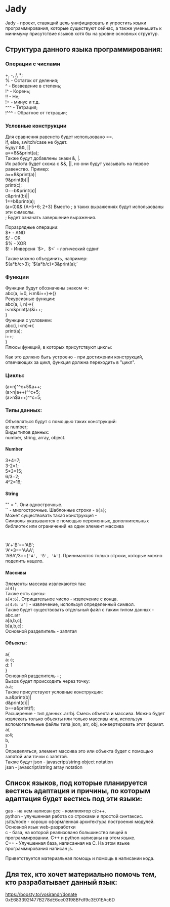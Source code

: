 # Jady
Jady - проект, ставящий цель унифицировать и упростить языки программирования, которые существуют сейчас, а также уменьшить к минимуму присутствие языков хотя бы на уровне основных структур.  

## Структура данного языка программирования:
### Операции с числами
+, -, /, *;  
% - Остаток от деления;  
^ - Возведение в степень;  
!^ - Корень;  
!! - Не;  
!+ - минус и т.д.  
^^^ - Тетрация;  
!^^^ - Обратное от тетрации;  
### Условные конструкции
Для сравнения равенств будет использовано ==.  
if, else, switch/case не будет.  
Будут &&, ||  
a==8&&print(a);  
Также будут добавлены знаки &, |.  
Их работа будет схожа с &&, ||, но они будут указывать на первое равенство. Пример:  
a==8&print(a)|  
    9&print(b)||  
print(c);  
0==b&print(a)|  
  c&print(b)||  
1==b&print(a);  
(a>0)&&
{A+5+6;
2+3}
Вместо ; в таких выражениях будут использованы эти символы.  
; Будет означать завершение выражения.  

Поразрядные операции:  
$* - AND  
$/ - OR  
$% - XOR  
$! - Инверсия  
`$>`, `$<` - логический сдвиг  

Также можно объединить, например:  
${a*b/c>3};  
`${a*b/c}>3&print(a);`  

### Функции  
Функции будут обозначены знаком =>:  
abc(a, i=0, i<m&i++)=>{}  
Рекурсивные функции:  
abc(a, i, n)=>{  
i<m&print(a)&i++;  
}  
Функции с условием:  
abc(i, i<m)=>{  
print(a);  
i++;  
}  
Плюсы функций, в которых присутствуют циклы:

Как это должно быть устроено - при достижении конструкций, отвечающих за цикл, функция должна переходить в "цикл".
### Циклы:
(a>n)^^c+5&a++;  
(a>n|a++)^^c+5;  
(a>n$a++)^^c+5;  
### Типы данных:
Объявляться будут с помощью таких конструкций:  
a: number;  
Виды типов данных:  
number, string, array, object.  
#### Number
3+4=7;  
3-2=1;  
5*3=15;  
6/3=2;  
4^2=16;  
#### String
"" = ''. Они однострочные.  
`` - многострочные. Шаблонные строки -  `${a}`;  
Может существовать такая конструкция -   
Символы указываются с помощью переменных, дополнительных библиотек или ограничений на один элемент массива  
```pug  
  
```  
'A'+'B'=='AB';  
'A'*3=='AAA';  
'ABA'/3==`['A', 'B', 'A']`. Принимаются только строки, которые можно поделить нацело.  
#### Массивы
Элементы массива извлекаются так:  
`a[4];`  
Также есть срезы:  
`a[4:6]`. Отрицательное число - извлечение с конца.  
`a[4:6:'a']` - извлечение, используя определенный символ.  
Также будет существовать отдельный файл с таким типом данных - abc.arr  
a[a,b,c];  
b[a,b,c];  
Основной разделитель - запятая  
#### Объекты:
a{  
a: c;  
d: 1  
}  
Основной разделитель - ;  
Вызов будет происходить через точку:  
a.a;  
Также присутствуют условные конструкции:  
a.a&print(b)|  
  d&print(c)||  
b==a&print(f);  
Расширение - тип данных .arrbj. Смесь объекта и массива. Можно будет извлекать только объекты или только массивы или, используя вспомогательные файлы типа json, arr, obj, конвертировать этот формат.  
a{  
a:4;  
b,  
}  
Определяться, элемент массива это или объекта будет с помощью запятой или точки с запятой.  
Также будут json - javascript/string object notation  
jsan - javascript/string array notation  
## Список языков, под которые планируется вестись адаптация и причины, по которым адаптация будет вестись под эти языки:
gas - на нем написан gcc - компилятор c/c++.  
python - улучшенная работа со строками и простой синтаксис.  
js/ts/node - хорошо оформленная архитектура построения модулей. Основной язык web-разработки  
c - база, на которой реализовано большинство вещей в программировании. C++ и python написаны на этом языке.  
C++ - Улучшенная база, написанная на C. На этом языке программирования написан js.  

Приветствуется материальная помощь и помощь в написании кода.  
## Для тех, кто хочет материально помочь тем, кто разрабатывает данный язык:
https://boosty.to/vosirandr/donate  
0xE683392f477B278dE6ce03198BFdf9c3E01EAc6D  

